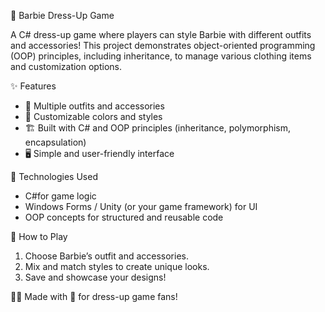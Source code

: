 

🎀 Barbie Dress-Up Game  

A C# dress-up game where players can style Barbie with different outfits and accessories! This project demonstrates object-oriented programming (OOP) principles, including inheritance, to manage various clothing items and customization options.  

✨ Features  
- 👗 Multiple outfits and accessories  
- 🎨 Customizable colors and styles  
- 🏗 Built with C# and OOP principles (inheritance, polymorphism, encapsulation)  
- 🖥️ Simple and user-friendly interface  

🚀 Technologies Used  
- C#for game logic  
- Windows Forms / Unity (or your game framework) for UI  
- OOP concepts for structured and reusable code  

📌 How to Play  
1. Choose Barbie’s outfit and accessories.  
2. Mix and match styles to create unique looks.  
3. Save and showcase your designs!  

👩‍💻 Made with 💖 for dress-up game fans!  

